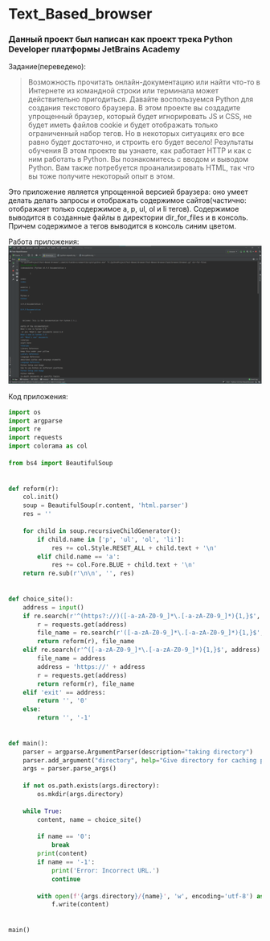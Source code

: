 # Text_Based_browser

### Данный проект был написан как проект трека Python Developer платформы JetBrains Academy

Задание(переведено):
>Возможность прочитать онлайн-документацию или найти что-то в Интернете из командной строки или терминала может действительно пригодиться. Давайте воспользуемся Python для создания текстового браузера. В этом проекте вы создадите упрощенный браузер, который будет игнорировать JS и CSS, не будет иметь файлов cookie и будет отображать только ограниченный набор тегов. Но в некоторых ситуациях его все равно будет достаточно, и строить его будет весело!
Результаты обучения
В этом проекте вы узнаете, как работает HTTP и как с ним работать в Python. Вы познакомитесь с вводом и выводом Python. Вам также потребуется проанализировать HTML, так что вы тоже получите некоторый опыт в этом.

Это приложение является упрощенной версией браузера: оно умеет делать делать запросы и отображать содержимое сайтов(частично: отображает только содержимое a, p, ul, ol и li тегов). Содержимое выводится в созданные файлы в директории dir_for_files и в консоль. Причем содержимое a тегов выводится в консоль синим цветом.

Работа приложения:
![пример работы](img/screenshot.png)

Код приложения:  

``` python
import os
import argparse
import re
import requests
import colorama as col

from bs4 import BeautifulSoup


def reform(r):
    col.init()
    soup = BeautifulSoup(r.content, 'html.parser')
    res = ''

    for child in soup.recursiveChildGenerator():
        if child.name in ['p', 'ul', 'ol', 'li']:
            res += col.Style.RESET_ALL + child.text + '\n'
        elif child.name == 'a':
            res += col.Fore.BLUE + child.text + '\n'
    return re.sub(r'\n\n', '', res)


def choice_site():
    address = input()
    if re.search(r'^(https?://)([-a-zA-Z0-9_]*\.[-a-zA-Z0-9_]*){1,}$', address):
        r = requests.get(address)
        file_name = re.search(r'([-a-zA-Z0-9_]*\.[-a-zA-Z0-9_]*){1,}$', address)
        return reform(r), file_name
    elif re.search(r'^([-a-zA-Z0-9_]*\.[-a-zA-Z0-9_]*){1,}$', address):
        file_name = address
        address = 'https://' + address
        r = requests.get(address)
        return reform(r), file_name
    elif 'exit' == address:
        return '', '0'
    else:
        return '', '-1'


def main():
    parser = argparse.ArgumentParser(description="taking directory")
    parser.add_argument("directory", help="Give directory for caching pages")
    args = parser.parse_args()

    if not os.path.exists(args.directory):
        os.mkdir(args.directory)

    while True:
        content, name = choice_site()

        if name == '0':
            break
        print(content)
        if name == '-1':
            print('Error: Incorrect URL.')
            continue

        with open(f'{args.directory}/{name}', 'w', encoding='utf-8') as f:
            f.write(content)


main()
```

